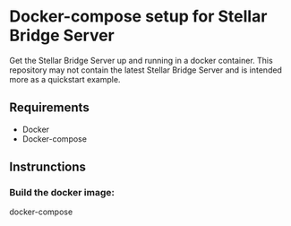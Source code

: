 # Docker-compose setup for Stellar Bridge Server

Get the Stellar Bridge Server up and running in a docker container. This repository may not contain the latest Stellar Bridge Server and is intended more as a quickstart example.

## Requirements
 - Docker
 - Docker-compose

## Instrunctions
### Build the docker image:
docker-compose